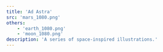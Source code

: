 ```yaml
---
title: 'Ad Astra'
src: 'mars_1080.png'
others:
    - 'earth_1080.png'
    - 'moon_1080.png'
description: 'A series of space-inspired illustrations.'
---
```

